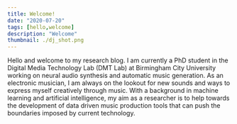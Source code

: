 ```yaml
---
title: Welcome!
date: "2020-07-20"
tags: [hello,welcome]
description: "Welcome"
thumbnail: ./dj_shot.png
---
```


Hello and welcome to my research blog. I am currently a PhD student in the Digital Media Technology Lab (DMT Lab) at Birmingham City University working on neural audio synthesis and automatic music generation. As an electronic musician, I am always on the lookout for new sounds and ways to express myself creatively through music. With a background in machine learning and artificial intelligence, my aim as a researcher is to help towards the development of
data driven music production tools that can push the boundaries imposed by current technology. 


